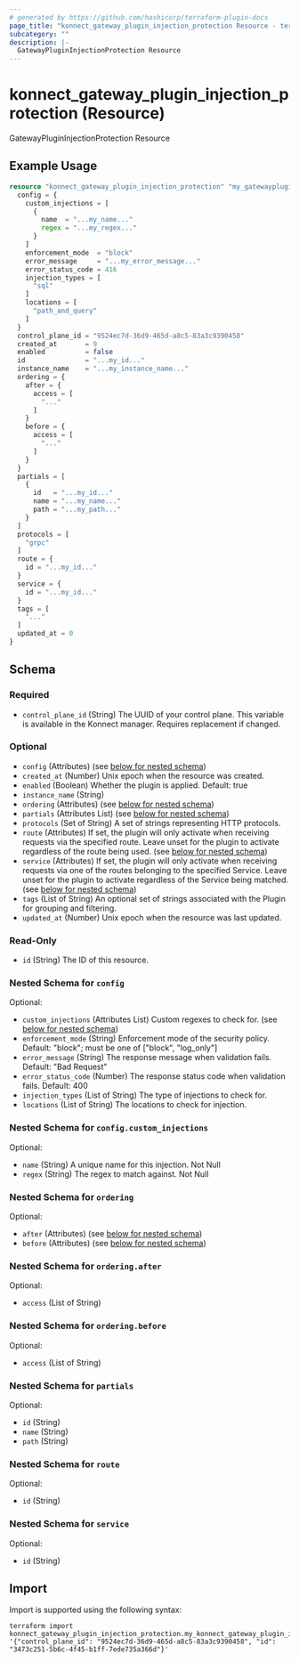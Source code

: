 ```yaml
---
# generated by https://github.com/hashicorp/terraform-plugin-docs
page_title: "konnect_gateway_plugin_injection_protection Resource - terraform-provider-konnect"
subcategory: ""
description: |-
  GatewayPluginInjectionProtection Resource
---
```


# konnect_gateway_plugin_injection_protection (Resource)

GatewayPluginInjectionProtection Resource

## Example Usage

```terraform
resource "konnect_gateway_plugin_injection_protection" "my_gatewayplugininjectionprotection" {
  config = {
    custom_injections = [
      {
        name  = "...my_name..."
        regex = "...my_regex..."
      }
    ]
    enforcement_mode  = "block"
    error_message     = "...my_error_message..."
    error_status_code = 416
    injection_types = [
      "sql"
    ]
    locations = [
      "path_and_query"
    ]
  }
  control_plane_id = "9524ec7d-36d9-465d-a8c5-83a3c9390458"
  created_at       = 9
  enabled          = false
  id               = "...my_id..."
  instance_name    = "...my_instance_name..."
  ordering = {
    after = {
      access = [
        "..."
      ]
    }
    before = {
      access = [
        "..."
      ]
    }
  }
  partials = [
    {
      id   = "...my_id..."
      name = "...my_name..."
      path = "...my_path..."
    }
  ]
  protocols = [
    "grpc"
  ]
  route = {
    id = "...my_id..."
  }
  service = {
    id = "...my_id..."
  }
  tags = [
    "..."
  ]
  updated_at = 0
}
```

<!-- schema generated by tfplugindocs -->
## Schema

### Required

- `control_plane_id` (String) The UUID of your control plane. This variable is available in the Konnect manager. Requires replacement if changed.

### Optional

- `config` (Attributes) (see [below for nested schema](#nestedatt--config))
- `created_at` (Number) Unix epoch when the resource was created.
- `enabled` (Boolean) Whether the plugin is applied. Default: true
- `instance_name` (String)
- `ordering` (Attributes) (see [below for nested schema](#nestedatt--ordering))
- `partials` (Attributes List) (see [below for nested schema](#nestedatt--partials))
- `protocols` (Set of String) A set of strings representing HTTP protocols.
- `route` (Attributes) If set, the plugin will only activate when receiving requests via the specified route. Leave unset for the plugin to activate regardless of the route being used. (see [below for nested schema](#nestedatt--route))
- `service` (Attributes) If set, the plugin will only activate when receiving requests via one of the routes belonging to the specified Service. Leave unset for the plugin to activate regardless of the Service being matched. (see [below for nested schema](#nestedatt--service))
- `tags` (List of String) An optional set of strings associated with the Plugin for grouping and filtering.
- `updated_at` (Number) Unix epoch when the resource was last updated.

### Read-Only

- `id` (String) The ID of this resource.

<a id="nestedatt--config"></a>
### Nested Schema for `config`

Optional:

- `custom_injections` (Attributes List) Custom regexes to check for. (see [below for nested schema](#nestedatt--config--custom_injections))
- `enforcement_mode` (String) Enforcement mode of the security policy. Default: "block"; must be one of ["block", "log_only"]
- `error_message` (String) The response message when validation fails. Default: "Bad Request"
- `error_status_code` (Number) The response status code when validation fails. Default: 400
- `injection_types` (List of String) The type of injections to check for.
- `locations` (List of String) The locations to check for injection.

<a id="nestedatt--config--custom_injections"></a>
### Nested Schema for `config.custom_injections`

Optional:

- `name` (String) A unique name for this injection. Not Null
- `regex` (String) The regex to match against. Not Null



<a id="nestedatt--ordering"></a>
### Nested Schema for `ordering`

Optional:

- `after` (Attributes) (see [below for nested schema](#nestedatt--ordering--after))
- `before` (Attributes) (see [below for nested schema](#nestedatt--ordering--before))

<a id="nestedatt--ordering--after"></a>
### Nested Schema for `ordering.after`

Optional:

- `access` (List of String)


<a id="nestedatt--ordering--before"></a>
### Nested Schema for `ordering.before`

Optional:

- `access` (List of String)



<a id="nestedatt--partials"></a>
### Nested Schema for `partials`

Optional:

- `id` (String)
- `name` (String)
- `path` (String)


<a id="nestedatt--route"></a>
### Nested Schema for `route`

Optional:

- `id` (String)


<a id="nestedatt--service"></a>
### Nested Schema for `service`

Optional:

- `id` (String)

## Import

Import is supported using the following syntax:

```shell
terraform import konnect_gateway_plugin_injection_protection.my_konnect_gateway_plugin_injection_protection '{"control_plane_id": "9524ec7d-36d9-465d-a8c5-83a3c9390458", "id": "3473c251-5b6c-4f45-b1ff-7ede735a366d"}'
```
